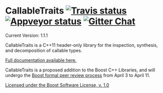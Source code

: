 <!--
Copyright Barrett Adair 2016
Distributed under the Boost Software License, Version 1.0.
(See accompanying file LICENSE.md or copy at http://boost.org/LICENSE_1_0.txt)
-->

# CallableTraits <a target="_blank" href="https://travis-ci.org/badair/callable_traits">![Travis status][badge.Travis]</a> <a target="_blank" href="https://ci.appveyor.com/project/badair/callable-traits">![Appveyor status][badge.Appveyor]</a> <!--<a target="_blank" href="http://melpon.org/wandbox/permlink/msF9kKiSgfkoBHGi">![Try it online][badge.wandbox]</a>--> <a target="_blank" href="https://gitter.im/badair/callable_traits">![Gitter Chat][badge.Gitter]</a>

Current Version: 1.1.1

CallableTraits is a C++11 header-only library for the inspection, synthesis, and decomposition of callable types.

[Full documentation available here.](http://badair.github.io/callable_traits/index.html)

CallableTraits is a proposed addition to the Boost C++ Libraries, and will undergo the [Boost formal peer review process](http://www.boost.org/community/reviews.html) from April 3 to April 11.

[Licensed under the Boost Software License, v. 1.0](LICENSE.md)

<!-- Links -->
[badge.Appveyor]: https://ci.appveyor.com/api/projects/status/uf0l91v7l4wc4kw6/branch/master?svg=true
[badge.Gitter]: https://img.shields.io/badge/gitter-join%20chat-blue.svg
[badge.Travis]: https://travis-ci.org/badair/callable_traits.svg?branch=master
[badge.Wandbox]: https://img.shields.io/badge/try%20it-online-blue.svg

